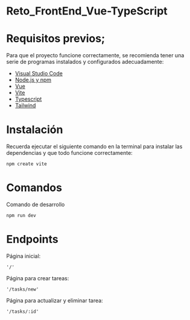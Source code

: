 # Reto_FrontEnd_Vue-TypeScript

# Requisitos previos;

Para que el proyecto funcione correctamente, se recomienda tener una serie de programas instalados y configurados adecuadamente:
- [Visual Studio Code](https://code.visualstudio.com/download)
- [Node.js y npm](https://nodejs.org/es/)
- [Vue](https://vuejs.org/)
- [Vite](https://vitejs.dev/guide/)
- [Typescript](https://www.typescriptlang.org/)
- [Tailwind](https://tailwindcss.com/)


# Instalación 

Recuerda ejecutar el siguiente comando en la terminal para instalar las dependencias y que todo funcione correctamente:
```
npm create vite
```
# Comandos

Comando de desarrollo
```
npm run dev
```

# Endpoints

Página inicial:
```
'/'
```

Página para crear tareas:
```
'/tasks/new'
```

Página para actualizar y eliminar tarea:
```
'/tasks/:id'
```

